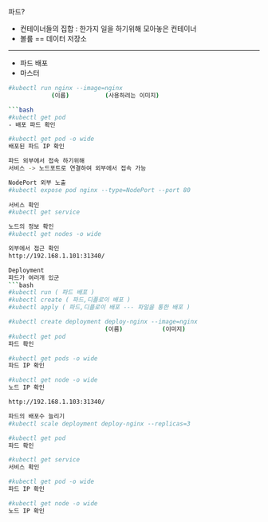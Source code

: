 파드?
- 컨테이너들의 집합 : 한가지 일을 하기위해 모아놓은 컨테이너
- 볼륨 == 데이터 저장소
---

- 파드 배포
- 마스터

```bash 
#kubectl run nginx --image=nginx
            (이름)          (사용하려는 이미지)

```bash			
#kubectl get pod
- 배포 파드 확인

#kubectl get pod -o wide
배포된 파드 IP 확인

파드 외부에서 접속 하기위해
서비스 -> 노드포트로 연결하여 외부에서 접속 가능

NodePort 외부 노출
#kubectl expose pod nginx --type=NodePort --port 80
 
서비스 확인
#kubectl get service

노드의 정보 확인
#kubectl get nodes -o wide

외부에서 접근 확인
http://192.168.1.101:31340/

Deployment
파드가 여러개 있군
```bash
#kubectl run ( 파드 배포 )
#kubectl create ( 파드,디플로이 배포 )
#kubectl apply ( 파드,디플로이 배포 --- 파일을 통한 배포 )

#kubectl create deployment deploy-nginx --image=nginx
                           (이름)           (이미지)
#kubectl get pod
파드 확인

#kubectl get pods -o wide
파드 IP 확인

#kubectl get node -o wide
노드 IP 확인

http://192.168.1.103:31340/

파드의 배포수 늘리기
#kubectl scale deployment deploy-nginx --replicas=3

#kubectl get pod
파드 확인

#kubectl get service
서비스 확인

#kubectl get pod -o wide
파드 IP 확인

#kubectl get node -o wide
노드 IP 확인


